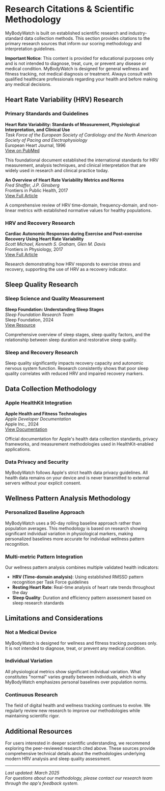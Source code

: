 # Research Citations & Scientific Methodology

MyBodyWatch is built on established scientific research and industry-standard data collection methods. This section provides citations to the primary research sources that inform our scoring methodology and interpretation guidelines.

**Important Notice**: This content is provided for educational purposes only and is not intended to diagnose, treat, cure, or prevent any disease or medical condition. MyBodyWatch is designed for general wellness and fitness tracking, not medical diagnosis or treatment. Always consult with qualified healthcare professionals regarding your health and before making any medical decisions.

## Heart Rate Variability (HRV) Research

### Primary Standards and Guidelines

**Heart Rate Variability: Standards of Measurement, Physiological Interpretation, and Clinical Use**  
*Task Force of the European Society of Cardiology and the North American Society of Pacing and Electrophysiology*  
European Heart Journal, 1996  
[View on PubMed](https://pubmed.ncbi.nlm.nih.gov/8737210/)

This foundational document established the international standards for HRV measurement, analysis techniques, and clinical interpretation that are widely used in research and clinical practice today.

**An Overview of Heart Rate Variability Metrics and Norms**  
*Fred Shaffer, J.P. Ginsberg*  
Frontiers in Public Health, 2017  
[View Full Article](https://www.frontiersin.org/articles/10.3389/fpubh.2017.00258/full)

A comprehensive review of HRV time-domain, frequency-domain, and non-linear metrics with established normative values for healthy populations.

### HRV and Recovery Research

**Cardiac Autonomic Responses during Exercise and Post-exercise Recovery Using Heart Rate Variability**  
*Scott Michael, Kenneth S. Graham, Glen M. Davis*  
Frontiers in Physiology, 2017  
[View Full Article](https://www.frontiersin.org/articles/10.3389/fphys.2017.00301/full)

Research demonstrating how HRV responds to exercise stress and recovery, supporting the use of HRV as a recovery indicator.

## Sleep Quality Research

### Sleep Science and Quality Measurement

**Sleep Foundation: Understanding Sleep Stages**  
*Sleep Foundation Research Team*  
Sleep Foundation, 2024  
[View Resource](https://www.sleepfoundation.org/how-sleep-works/stages-of-sleep)

Comprehensive overview of sleep stages, sleep quality factors, and the relationship between sleep duration and restorative sleep quality.

### Sleep and Recovery Research

Sleep quality significantly impacts recovery capacity and autonomic nervous system function. Research consistently shows that poor sleep quality correlates with reduced HRV and impaired recovery markers.

## Data Collection Methodology

### Apple HealthKit Integration

**Apple Health and Fitness Technologies**  
*Apple Developer Documentation*  
Apple Inc., 2024  
[View Documentation](https://developer.apple.com/health-fitness/)

Official documentation for Apple's health data collection standards, privacy frameworks, and measurement methodologies used in HealthKit-enabled applications.

### Data Privacy and Security

MyBodyWatch follows Apple's strict health data privacy guidelines. All health data remains on your device and is never transmitted to external servers without your explicit consent.

## Wellness Pattern Analysis Methodology

### Personalized Baseline Approach

MyBodyWatch uses a 90-day rolling baseline approach rather than population averages. This methodology is based on research showing significant individual variation in physiological markers, making personalized baselines more accurate for individual wellness pattern recognition.

### Multi-metric Pattern Integration

Our wellness pattern analysis combines multiple validated health indicators:

- **HRV (Time-domain analysis)**: Using established RMSSD pattern recognition per Task Force guidelines
- **Resting Heart Rate**: Real-time analysis of heart rate trends throughout the day
- **Sleep Quality**: Duration and efficiency pattern assessment based on sleep research standards

## Limitations and Considerations

### Not a Medical Device

MyBodyWatch is designed for wellness and fitness tracking purposes only. It is not intended to diagnose, treat, or prevent any medical condition.

### Individual Variation

All physiological metrics show significant individual variation. What constitutes "normal" varies greatly between individuals, which is why MyBodyWatch emphasizes personal baselines over population norms.

### Continuous Research

The field of digital health and wellness tracking continues to evolve. We regularly review new research to improve our methodologies while maintaining scientific rigor.

## Additional Resources

For users interested in deeper scientific understanding, we recommend exploring the peer-reviewed research cited above. These sources provide comprehensive technical details about the methodologies underlying modern HRV analysis and sleep quality assessment.

---

*Last updated: March 2025*  
*For questions about our methodology, please contact our research team through the app's feedback system.*